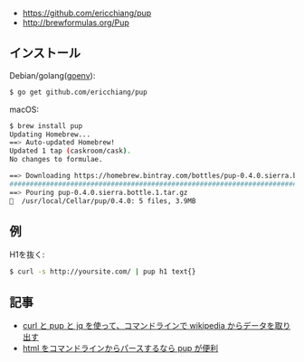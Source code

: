 - https://github.com/ericchiang/pup
- http://brewformulas.org/Pup

## インストール

Debian/golang([goenv](https://github.com/hdknr/scriptogr.am/blob/master/go/goenv.md)):

~~~bash
$ go get github.com/ericchiang/pup
~~~


macOS:

~~~bash
$ brew install pup
Updating Homebrew...
==> Auto-updated Homebrew!
Updated 1 tap (caskroom/cask).
No changes to formulae.

==> Downloading https://homebrew.bintray.com/bottles/pup-0.4.0.sierra.bottle.1.tar.gz
######################################################################## 100.0%
==> Pouring pup-0.4.0.sierra.bottle.1.tar.gz
🍺  /usr/local/Cellar/pup/0.4.0: 5 files, 3.9MB
~~~

## 例

H1を抜く:

~~~bash 
$ curl -s http://yoursite.com/ | pup h1 text{}
~~~

## 記事

- [curl と pup と jq を使って、コマンドラインで wikipedia からデータを取り出す](https://qiita.com/osd/items/a94aba111b5c7717bd22)
- [html をコマンドラインからパースするなら pup が便利](https://mattn.kaoriya.net/software/20140916103411.htm)
